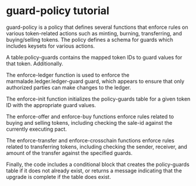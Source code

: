 # guard-policy tutorial

guard-policy is a policy that defines several functions that enforce rules on various token-related actions such as minting, burning, transferring, and buying/selling tokens. The policy defines a schema for guards which includes keysets for various actions.

A table:policy-guards contains the mapped token IDs to guard values for that token. Additionally.

The enforce-ledger function is used to enforce the marmalade.ledger.ledger-guard guard, which appears to ensure that only authorized parties can make changes to the ledger.

The enforce-init function initializes the policy-guards table for a given token ID with the appropriate guard values.

The enforce-offer and enforce-buy functions enforce rules related to buying and selling tokens, including checking the sale-id against the currently executing pact.

The enforce-transfer and enforce-crosschain functions enforce rules related to transferring tokens, including checking the sender, receiver, and amount of the transfer against the specified guards.

Finally, the code includes a conditional block that creates the policy-guards table if it does not already exist, or returns a message indicating that the upgrade is complete if the table does exist.
